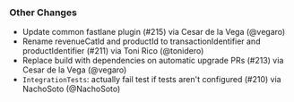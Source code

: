 ### Other Changes
* Update common fastlane plugin (#215) via Cesar de la Vega (@vegaro)
* Rename revenueCatId and productId to transactionIdentifier and productIdentifier (#211) via Toni Rico (@tonidero)
* Replace build with dependencies on automatic upgrade PRs (#213) via Cesar de la Vega (@vegaro)
* `IntegrationTests`: actually fail test if tests aren't configured (#210) via NachoSoto (@NachoSoto)
